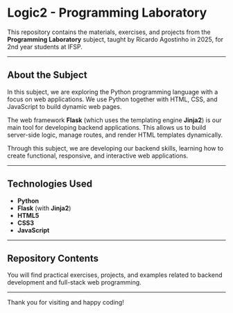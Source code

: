 # Logic2 - Programming Laboratory

This repository contains the materials, exercises, and projects from the **Programming Laboratory** subject, taught by Ricardo Agostinho in 2025, for 2nd year students at IFSP.

---

## About the Subject

In this subject, we are exploring the Python programming language with a focus on web applications. We use Python together with HTML, CSS, and JavaScript to build dynamic web pages.

The web framework **Flask** (which uses the templating engine **Jinja2**) is our main tool for developing backend applications. This allows us to build server-side logic, manage routes, and render HTML templates dynamically.

Through this subject, we are developing our backend skills, learning how to create functional, responsive, and interactive web applications.

---

## Technologies Used

- **Python**  
- **Flask** (with **Jinja2**)  
- **HTML5**  
- **CSS3**  
- **JavaScript**

---

## Repository Contents

You will find practical exercises, projects, and examples related to backend development and full-stack web programming.

---

Thank you for visiting and happy coding!
